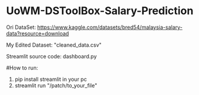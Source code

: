 # UoWM-DSToolBox-Salary-Prediction

Ori DataSet: https://www.kaggle.com/datasets/bred54/malaysia-salary-data?resource=download

My Edited Dataset: "cleaned_data.csv"

Streamlit source code: dashboard.py

#How to run:

1. pip install streamlit in your pc
2. streamlit run "/patch/to_your_file"
